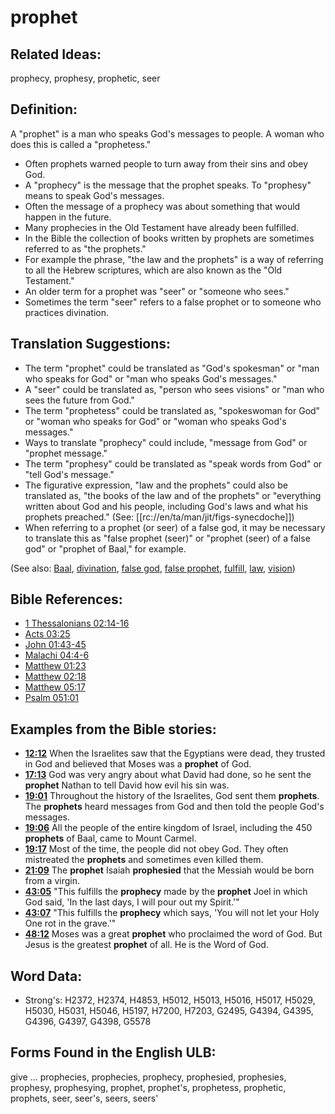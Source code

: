 # prophet

## Related Ideas:

prophecy, prophesy, prophetic, seer

## Definition:

A "prophet" is a man who speaks God's messages to people. A woman who does this is called a "prophetess."

* Often prophets warned people to turn away from their sins and obey God.
* A "prophecy" is the message that the prophet speaks. To "prophesy" means to speak God's messages.
* Often the message of a prophecy was about something that would happen in the future.
* Many prophecies in the Old Testament have already been fulfilled.
* In the Bible the collection of books written by prophets are sometimes referred to as "the prophets."
* For example the phrase, "the law and the prophets" is a way of referring to all the Hebrew scriptures, which are also known as the "Old Testament."
* An older term for a prophet was "seer" or "someone who sees."
* Sometimes the term "seer" refers to a false prophet or to someone who practices divination.

## Translation Suggestions:

* The term "prophet" could be translated as "God's spokesman" or "man who speaks for God" or "man who speaks God's messages."
* A "seer" could be translated as, "person who sees visions" or "man who sees the future from God."
* The term "prophetess" could be translated as, "spokeswoman for God" or "woman who speaks for God" or "woman who speaks God's messages."
* Ways to translate "prophecy" could include, "message from God" or "prophet message."
* The term "prophesy" could be translated as "speak words from God" or "tell God's message."
* The figurative expression, "law and the prophets" could also be translated as, "the books of the law and of the prophets" or "everything written about God and his people, including God's laws and what his prophets preached." (See: [[rc://en/ta/man/jit/figs-synecdoche]])
* When referring to a prophet (or seer) of a false god, it may be necessary to translate this as "false prophet (seer)" or "prophet (seer) of a false god" or "prophet of Baal," for example.

(See also: [Baal](../names/baal.md), [divination](../other/divination.md), [false god](../kt/falsegod.md), [false prophet](../other/falseprophet.md), [fulfill](../kt/fulfill.md), [law](../kt/lawofmoses.md), [vision](../other/vision.md))

## Bible References:

* [1 Thessalonians 02:14-16](rc://en/tn/help/1th/02/14)
* [Acts 03:25](rc://en/tn/help/act/03/25)
* [John 01:43-45](rc://en/tn/help/jhn/01/43)
* [Malachi 04:4-6](rc://en/tn/help/mal/04/04)
* [Matthew 01:23](rc://en/tn/help/mat/01/23)
* [Matthew 02:18](rc://en/tn/help/mat/02/18)
* [Matthew 05:17](rc://en/tn/help/mat/05/17)
* [Psalm 051:01](rc://en/tn/help/psa/051/01)

## Examples from the Bible stories:

* __[12:12](rc://en/tn/help/obs/12/12)__ When the Israelites saw that the Egyptians were dead, they trusted in God and believed that Moses was a __prophet__ of God.
* __[17:13](rc://en/tn/help/obs/17/13)__ God was very angry about what David had done, so he sent the __prophet__ Nathan to tell David how evil his sin was.
* __[19:01](rc://en/tn/help/obs/19/01)__ Throughout the history of the Israelites, God sent them __prophets__. The __prophets__ heard messages from God and then told the people God's messages.
* __[19:06](rc://en/tn/help/obs/19/06)__ All the people of the entire kingdom of Israel, including the 450 __prophets__ of Baal, came to Mount Carmel.
* __[19:17](rc://en/tn/help/obs/19/17)__ Most of the time, the people did not obey God. They often mistreated the __prophets__ and sometimes even killed them.
* __[21:09](rc://en/tn/help/obs/21/09)__ The __prophet__ Isaiah __prophesied__ that the Messiah would be born from a virgin.
* __[43:05](rc://en/tn/help/obs/43/05)__ "This fulfills the __prophecy__ made by the __prophet__ Joel in which God said, 'In the last days, I will pour out my Spirit.'"
* __[43:07](rc://en/tn/help/obs/43/07)__ "This fulfills the __prophecy__ which says, 'You will not let your Holy One rot in the grave.'"
* __[48:12](rc://en/tn/help/obs/48/12)__ Moses was a great __prophet__ who proclaimed the word of God. But Jesus is the greatest __prophet__ of all. He is the Word of God.

## Word Data:

* Strong's: H2372, H2374, H4853, H5012, H5013, H5016, H5017, H5029, H5030, H5031, H5046, H5197, H7200, H7203, G2495, G4394, G4395, G4396, G4397, G4398, G5578

## Forms Found in the English ULB:

give ... prophecies, prophecies, prophecy, prophesied, prophesies, prophesy, prophesying, prophet, prophet's, prophetess, prophetic, prophets, seer, seer's, seers, seers'

